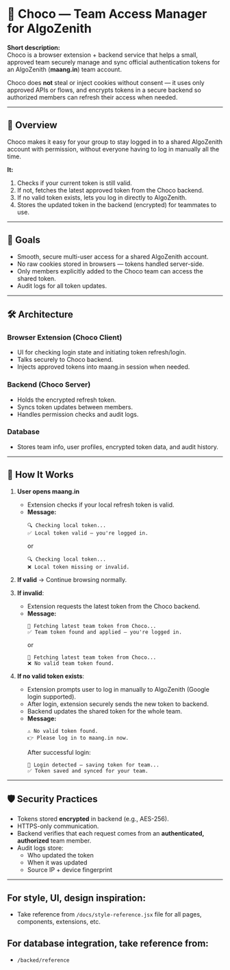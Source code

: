# 🍫 Choco — Team Access Manager for AlgoZenith

**Short description:**  
Choco is a browser extension + backend service that helps a small, approved team securely manage and sync official authentication tokens for an AlgoZenith (**maang.in**) team account.  

Choco does **not** steal or inject cookies without consent — it uses only approved APIs or flows, and encrypts tokens in a secure backend so authorized members can refresh their access when needed.  

---

## 📌 Overview

Choco makes it easy for your group to stay logged in to a shared AlgoZenith account with permission, without everyone having to log in manually all the time.

**It:**
1. Checks if your current token is still valid.  
2. If not, fetches the latest approved token from the Choco backend.  
3. If no valid token exists, lets you log in directly to AlgoZenith.  
4. Stores the updated token in the backend (encrypted) for teammates to use.  

---

## 🎯 Goals
- Smooth, secure multi-user access for a shared AlgoZenith account.  
- No raw cookies stored in browsers — tokens handled server-side.  
- Only members explicitly added to the Choco team can access the shared token.  
- Audit logs for all token updates.  

---

## 🛠 Architecture

### **Browser Extension (Choco Client)**
- UI for checking login state and initiating token refresh/login.  
- Talks securely to Choco backend.  
- Injects approved tokens into maang.in session when needed.  

### **Backend (Choco Server)**
- Holds the encrypted refresh token.  
- Syncs token updates between members.  
- Handles permission checks and audit logs.  

### **Database**
- Stores team info, user profiles, encrypted token data, and audit history.  

---

## 🔄 How It Works

1. **User opens maang.in**  
   - Extension checks if your local refresh token is valid.  
   - **Message:**  
     ```
     🔍 Checking local token...
     ✅ Local token valid — you're logged in.
     ```  
     or  
     ```
     🔍 Checking local token...
     ❌ Local token missing or invalid.
     ```

2. **If valid** → Continue browsing normally.  

3. **If invalid**:  
   - Extension requests the latest token from the Choco backend.  
   - **Message:**  
     ```
     📡 Fetching latest team token from Choco...
     ✅ Team token found and applied — you're logged in.
     ```  
     or  
     ```
     📡 Fetching latest team token from Choco...
     ❌ No valid team token found.
     ```

4. **If no valid token exists**:  
   - Extension prompts user to log in manually to AlgoZenith (Google login supported).  
   - After login, extension securely sends the new token to backend.  
   - Backend updates the shared token for the whole team.  
   - **Message:**  
     ```
     ⚠️ No valid token found.
     👉 Please log in to maang.in now.
     ```  
     After successful login:  
     ```
     🔐 Login detected — saving token for team...
     ✅ Token saved and synced for your team.
     ```
---

## 🛡 Security Practices

- Tokens stored **encrypted** in backend (e.g., AES-256).  
- HTTPS-only communication.  
- Backend verifies that each request comes from an **authenticated, authorized** team member.  
- Audit logs store:
  - Who updated the token  
  - When it was updated  
  - Source IP + device fingerprint  

---

## For style, UI, design inspiration:
- Take reference from `/docs/style-reference.jsx` file for all pages, components, extensions, etc.

## For database integration, take reference from:
- `/backed/reference `